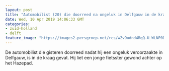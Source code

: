 ```yaml
---
layout: post
title: "Automobilist (20) die doorreed na ongeluk in Delfgauw in de kraag gevat"
date: Wed, 10 Apr 2019 14:06:33 GMT
categories: 
- zuid-holland 
- delft 
feature_image: "https://images2.persgroep.net/rcs/wZv9udnd4RqQ-U_WLNP0DN_Yi2M/diocontent/145237220/_fitwidth/400/?appId=21791a8992982cd8da851550a453bd7f&quality=0.7"
---
```


De automobilist die gisteren doorreed nadat hij een ongeluk veroorzaakte in Delfgauw, is in de kraag gevat. Hij liet een jonge fietsster gewond achter op het Hazepad.
